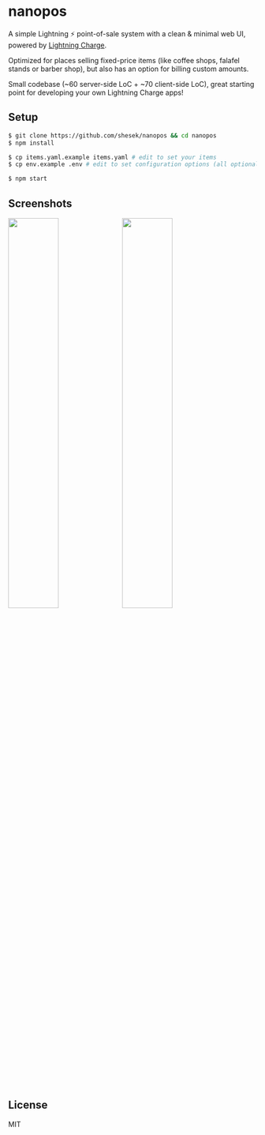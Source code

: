 # nanopos

A simple Lightning :zap: point-of-sale system with a clean & minimal web UI, powered by [Lightning Charge](https://github.com/ElementsProject/lightning-charge).

Optimized for places selling fixed-price items (like coffee shops, falafel stands or barber shop), but also has an option for billing custom amounts.

Small codebase (~60 server-side LoC + ~70 client-side LoC), great starting point for developing your own Lightning Charge apps!

## Setup

```bash
$ git clone https://github.com/shesek/nanopos && cd nanopos
$ npm install

$ cp items.yaml.example items.yaml # edit to set your items
$ cp env.example .env # edit to set configuration options (all optional except for CHARGE_TOKEN)

$ npm start
```

## Screenshots

<img src="https://i.imgur.com/puslYKb.png" width="45%"></img>
<img src="https://i.imgur.com/kScuEjG.png" width="45%"></img>

## License

MIT
